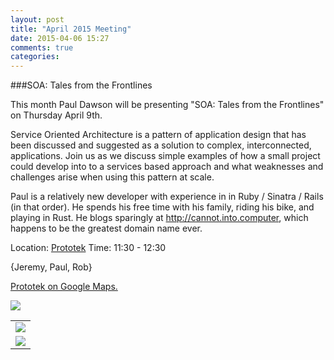 ```yaml
---
layout: post
title: "April 2015 Meeting"
date: 2015-04-06 15:27
comments: true
categories: 
---
```


###SOA: Tales from the Frontlines

This month Paul Dawson will be presenting "SOA: Tales from the Frontlines" on Thursday
April 9th.

Service Oriented Architecture is a pattern of application design that has been
discussed and suggested as a solution to complex, interconnected, applications.
Join us as we discuss simple examples of how a small project could develop into
to a services based approach and what weaknesses and challenges arise when
using this pattern at scale.

Paul is a relatively new developer with experience in in Ruby / Sinatra / Rails
(in that order). He spends his free time with
his family, riding his bike, and playing in Rust. He blogs sparingly at <http://cannot.into.computer>, which happens to be the greatest domain name ever.

Location: [Prototek][prototek]
Time: 11:30 - 12:30

{Jeremy, Paul, Rob}

<a href="https://www.google.com/maps/place/401+NW+10th+St/@35.478527,-97.519417,17z/data=!3m1!4b1!4m2!3m1!1s0x87b21733fd30d655:0xce3a1cd9b95c8415">Prototek on Google Maps.</a>

<img src="{{root_url}}/images/prototek_parking.jpg" class="fit">

<table width="550" cellspacing="0" cellpadding="0">
<tr><td colspan="2"><img src="{{ root_url }}/images/sponsors/sponsor-bar.jpg" /></td></tr>
<tr><td><a href="http://www.roberthalf.com/technology/"><img src="{{ root_url }}/images/sponsors/half.jpg" /></a></td>
</tr>
</table>


[prototek]: http://prototekokc.com/

